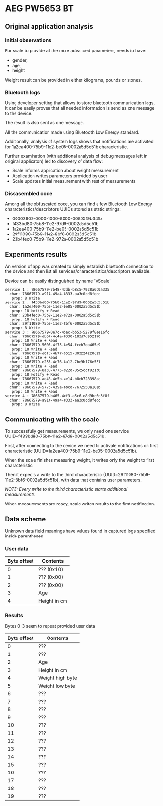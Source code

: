 # AEG PW5653 BT

## Original application analysis

### Initial observations

For scale to provide all the more advanced parameters, needs to have:

* gender,
* age,
* height

Weight result can be provided in either kilograms, pounds or stones.

### Bluetooth logs

Using developer setting that allows to store bluetooth communication logs,
It can be easily proven that all needed information is send as one message to
the device.

The result is also sent as one message.

All the communication made using Bluetooth Low Energy standard.

Additionally, analysis of system logs shows that notifications are activated for
1a2ea400-75b9-11e2-be05-0002a5d5c51b characteristic.

Further examination (with additional analysis of debug messages left in original
applicaton) led to discovery of data flow:

* Scale informs application about weight measurement
* Application writes parameters provided by user
* Scale updates initial measurement with rest of measurements

### Dissasembled code

Among all the obfuscated code, you can find a few Bluetooth Low Energy
characteristics/descriptors UUIDs stored as static strings:

* 00002902-0000-1000-8000-00805f9b34fb
* f433bd80-75b8-11e2-97d9-0002a5d5c51b
* 1a2ea400-75b9-11e2-be05-0002a5d5c51b
* 29f11080-75b9-11e2-8bf6-0002a5d5c51b
* 23b4fec0-75b9-11e2-972a-0002a5d5c51b

## Experiments results

An version of app was created to simply establish bluetooth connection to
the device and then list all services/characteristics/descriptors avaliable.

Device can be easily distinguished by name 'VScale'

```
service 1 : 78667579-7b48-43db-b8c5-7928a6b0a335
  char: 78667579-a914-49a4-8333-aa3c0cd8fedc
   prop: 8 Write
service 2 : f433bd80-75b8-11e2-97d9-0002a5d5c51b
  char: 1a2ea400-75b9-11e2-be05-0002a5d5c51b
   prop: 18 Notify + Read
  char: 23b4fec0-75b9-11e2-972a-0002a5d5c51b
   prop: 18 Notify + Read
  char: 29f11080-75b9-11e2-8bf6-0002a5d5c51b
   prop: 8 Write
service 3 : 78667579-0e7c-45ac-bb53-5279f8ee16fc
  char: 78667579-db57-4c4a-8330-183d7d952170
   prop: 10 Write + Read
  char: 78667579-5605-4f75-8e54-fceb7ea465a9
   prop: 10 Write + Read
  char: 78667579-d0fd-4b77-9515-d03224220c29
   prop: 10 Write + Read
  char: 78667579-e255-4c76-8a12-7be9b176e551
   prop: 10 Write + Read
  char: 78667579-8a38-4775-922d-85c5ccf921c0
   prop: 18 Notify + Read
  char: 78667579-ae48-4e5b-ae14-b8eb728398ec
   prop: 10 Write + Read
  char: 78667579-5773-439a-bbcd-7672550a181b
   prop: 10 Write + Read
service 4 : 78667579-b465-4ef3-a5c6-e8d9bc6c3f8f
  char: 78667579-a914-49a4-8333-aa3c0cd8fedc
   prop: 8 Write
```

## Communicating with the scale

To successfully get measurements, we only need one service UUID=f433bd80-75b8-11e2-97d9-0002a5d5c51b.

First, after connecting to the device we need to activate notifications on first
characteristic (UUID=1a2ea400-75b9-11e2-be05-0002a5d5c51b).

When the scale finishes measuring weight, it writes only the weight to first characteristic.

Then it expects a write to the third characteristic (UUID=29f11080-75b9-11e2-8bf6-0002a5d5c51b),
 with data that contains user parameters.

*NOTE: Every write to the third characteristic starts additional measurements*

When measurements are ready, scale writes results to the first notification.

## Data scheme

Unknown data field meanings have values found in captured logs specified inside parentheses

### User data

Byte offset | Contents
----------- | --------
0 | ??? (0x10)
1 | ??? (0x00)
2 | ??? (0x00)
3 | Age
4 | Height in cm

### Results

Bytes 0-3 seem to repeat provided user data

Byte offset | Contents
----------- | --------
0 | ???
1 | ???
2 | Age
3 | Height in cm
4 | Weight high byte
5 | Weight low byte
6 | ???
7 | ???
8 | ???
9 | ???
10 | ???
11 | ???
12 | ???
13 | ???
14 | ???
15 | ???
16 | ???
17 | ???
18 | ???
19 | ???
